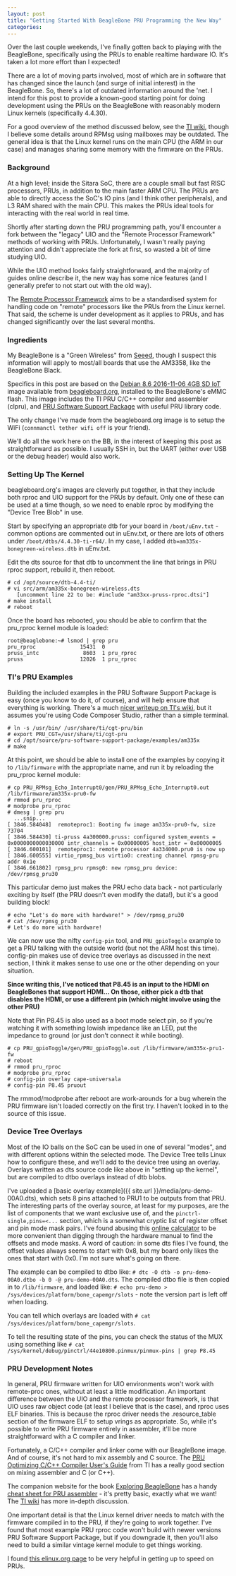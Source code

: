```yaml
---
layout: post
title: "Getting Started With BeagleBone PRU Programming the New Way"
categories:
---
```


Over the last couple weekends, I've finally gotten back to playing with the BeagleBone, specifically using the PRUs to enable realtime hardware IO.
It's taken a lot more effort than I expected!

There are a lot of moving parts involved, most of which are in software that has changed since the launch (and surge of initial interest) in the BeagleBone.
So, there's a lot of outdated information around the 'net.
I intend for this post to provide a known-good starting point for doing development using the PRUs on the BeagleBone with reasonably modern Linux kernels (specifically 4.4.30).

For a good overview of the method discussed below, see the [TI wiki](http://processors.wiki.ti.com/index.php/PRU-ICSS_Remoteproc_and_RPMsg), though I believe some details around RPMsg using mailboxes may be outdated.
The general idea is that the Linux kernel runs on the main CPU (the ARM in our case) and manages sharing some memory with the firmware on the PRUs.

### Background

At a high level; inside the Sitara SoC, there are a couple small but fast RISC processors, PRUs, in addition to the main faster ARM CPU.
The PRUs are able to directly access the SoC's IO pins (and I think other peripherals), and L3 RAM shared with the main CPU.
This makes the PRUs ideal tools for interacting with the real world in real time.

Shortly after starting down the PRU programming path, you'll encounter a fork between the "legacy" UIO and the "Remote Processor Framework" methods of working with PRUs.
Unfortunately, I wasn't really paying attention and didn't appreciate the fork at first, so wasted a bit of time studying UIO.

While the UIO method looks fairly straightforward, and the majority of guides online describe it, the new way has some nice features (and I generally prefer to not start out with the old way).

The [Remote Processor Framework](https://www.kernel.org/doc/Documentation/remoteproc.txt) aims to be a standardised system for handling code on "remote" processors like the PRUs from the Linux kernel.
That said, the scheme is under development as it applies to PRUs, and has changed significantly over the last several months.

### Ingredients

My BeagleBone is a "Green Wireless" from [Seeed](https://www.seeedstudio.com/), though I suspect this information will apply to most/all boards that use the AM3358, like the BeagleBone Black.

Specifics in this post are based on the [Debian 8.6 2016-11-06 4GB SD IoT](https://debian.beagleboard.org/images/bone-debian-8.6-iot-armhf-2016-11-06-4gb.img.xz) image available from [beagleboard.org](https://beagleboard.org/latest-images), installed to the BeagleBone's eMMC flash.
This image includes the TI PRU C/C++ compiler and assembler (clpru), and [PRU Software Support Package](https://git.ti.com/pru-software-support-package) with useful PRU library code.

The only change I've made from the beagleboard.org image is to setup the WiFi (`connmanctl tether wifi off` is your friend).

We'll do all the work here on the BB, in the interest of keeping this post as straightforward as possible.
I usually SSH in, but the UART (either over USB or the debug header) would also work.

### Setting Up The Kernel

beagleboard.org's images are cleverly put together, in that they include both rproc and UIO support for the PRUs by default.
Only one of these can be used at a time though, so we need to enable rproc by modifying the "Device Tree Blob" in use.

Start by specifying an appropriate dtb for your board in `/boot/uEnv.txt` - common options are commented out in uEnv.txt, or there are lots of others under `/boot/dtbs/4.4.30-ti-r64/`.
In my case, I added `dtb=am335x-bonegreen-wireless.dtb` in uEnv.txt.

Edit the dts source for that dtb to uncomment the line that brings in PRU rproc support, rebuild it, then reboot.

    # cd /opt/source/dtb-4.4-ti/
    # vi src/arm/am335x-bonegreen-wireless.dts
       [uncomment line 22 to be: #include "am33xx-pruss-rproc.dtsi"]
    # make install
    # reboot

Once the board has rebooted, you should be able to confirm that the pru_rproc kernel module is loaded:

    root@beaglebone:~# lsmod | grep pru
    pru_rproc              15431  0 
    pruss_intc              8603  1 pru_rproc
    pruss                  12026  1 pru_rproc

### TI's PRU Examples

Building the included examples in the PRU Software Support Package is easy (once you know to do it, of course), and will help ensure that everything is working.
There's a much [nicer writeup on TI's wiki](http://processors.wiki.ti.com/index.php/PRU_Training:_Hands-on_Labs), but it assumes you're using Code Composer Studio, rather than a simple terminal.

    # ln -s /usr/bin/ /usr/share/ti/cgt-pru/bin
    # export PRU_CGT=/usr/share/ti/cgt-pru
    # cd /opt/source/pru-software-support-package/examples/am335x
    # make

At this point, we should be able to install one of the examples by copying it to `/lib/firmware` with the appropriate name, and run it by reloading the pru_rproc kernel module:

    # cp PRU_RPMsg_Echo_Interrupt0/gen/PRU_RPMsg_Echo_Interrupt0.out /lib/firmware/am335x-pru0-fw
    # rmmod pru_rproc
    # modprobe pru_rproc
    # dmesg | grep pru
      ...snip...
    [ 3846.584048]  remoteproc1: Booting fw image am335x-pru0-fw, size 73704
    [ 3846.584430] ti-pruss 4a300000.pruss: configured system_events = 0x0000000000030000 intr_channels = 0x00000005 host_intr = 0x00000005
    [ 3846.600101]  remoteproc1: remote processor 4a334000.pru0 is now up
    [ 3846.600555] virtio_rpmsg_bus virtio0: creating channel rpmsg-pru addr 0x1e
    [ 3846.661802] rpmsg_pru rpmsg0: new rpmsg_pru device: /dev/rpmsg_pru30

This particular demo just makes the PRU echo data back - not particularly exciting by itself (the PRU doesn't even modify the data!), but it's a good building block!

    # echo "Let's do more with hardware!" > /dev/rpmsg_pru30
    # cat /dev/rpmsg_pru30
    # Let's do more with hardware!

We can now use the nifty `config-pin` tool, and `PRU_gpioToggle` example to get a PRU talking with the outside world (but not the ARM host this time).
config-pin makes use of device tree overlays as discussed in the next section, I think it makes sense to use one or the other depending on your situation.

__Since writing this, I've noticed that P8.45 is an input to the HDMI on BeagleBones that support HDMI... On those, either pick a dtb that disables the HDMI, or use a different pin (which might involve using the other PRU)__

Note that Pin P8.45 is also used as a boot mode select pin, so if you're watching it with something lowish impedance like an LED, put the impedance to ground (or just don't connect it while booting).

    # cp PRU_gpioToggle/gen/PRU_gpioToggle.out /lib/firmware/am335x-pru1-fw
    # reboot
    # rmmod pru_rproc
    # modprobe pru_rproc
    # config-pin overlay cape-universala
    # config-pin P8.45 pruout

The rmmod/modprobe after reboot are work-arounds for a bug wherein the PRU firmware isn't loaded correctly on the first try.
I haven't looked in to the source of this issue.

### Device Tree Overlays

Most of the IO balls on the SoC can be used in one of several "modes", and with different options within the selected mode.
The Device Tree tells Linux how to configure these, and we'll add to the device tree using an overlay.
Overlays written as dts source code like above in "setting up the kernel", but are compiled to dtbo overlays instead of dtb blobs.

I've uploaded a [basic overlay example]({{ site.url }}/media/pru-demo-00A0.dts), which sets 8 pins attached to PRU1 to be outputs from that PRU.
The interesting parts of the overlay source, at least for my purposes, are the list of components that we want exclusive use of, and the `pinctrl-single,pins=<...` section, which is a somewhat cryptic list of register offset and pin mode mask pairs.
I've found abusing this [online calculator](http://kilobaser.com/blog/2014-07-28-beaglebone-black-devicetreeoverlay-generator) to be more convenient than digging through the hardware manual to find the offsets and mode masks.
A word of caution: in some dts files I've found, the offset values always seems to start with 0x8, but my board only likes the ones that start with 0x0.
I'm not sure what's going on there.

The example can be compiled to dtbo like:
`# dtc -O dtb -o pru-demo-00A0.dtbo -b 0 -@ pru-demo-00A0.dts`.
The compiled dtbo file is then copied in to `/lib/firmware`, and loaded like:
`# echo pru-demo > /sys/devices/platform/bone_capemgr/slots` - note the version part is left off when loading.

You can tell which overlays are loaded with `# cat /sys/devices/platform/bone_capemgr/slots`.

To tell the resulting state of the pins, you can check the status of the MUX using something like `# cat /sys/kernel/debug/pinctrl/44e10800.pinmux/pinmux-pins | grep P8.45`

### PRU Development Notes

In general, PRU firmware written for UIO environments won't work with remote-proc ones, without at least a little modification.  An important difference between the UIO and the remote processor framework, is that UIO uses raw object code (at least I believe that is the case), and rproc uses ELF binaries.
This is because the rproc driver needs the .resource_table section of the firmware ELF to setup vrings as appropriate.
So, while it's possible to write PRU firmware entirely in assembler, it'll be more straightforward with a C compiler and linker.

Fortunately, a C/C++ compiler and linker come with our BeagleBone image.
And of course, it's not hard to mix assembly and C source.
The [PRU Optimizing C/C++ Compiler User's Guide](http://www.ti.com/lit/ug/spruhv7a/spruhv7a.pdf) from TI has a really good section on mixing assembler and C (or C++).

The companion website for the book [Exploring BeagleBone](http://exploringbeaglebone.com/) has a handy [cheat sheet for PRU assembler](http://exploringbeaglebone.com/wp-content/uploads/2014/12/Instruction-Set-Sheet-728x1024.png) - it's pretty basic, exactly what we want!
The [TI wiki](http://processors.wiki.ti.com/index.php/PRU_Assembly_Instructions) has more in-depth discussion.

One important detail is that the Linux kernel driver needs to match with the firmware compiled in to the PRU, if they're going to work together.
I've found that most example PRU rproc code won't build with newer versions PRU Software Support Package, but if you downgrade it, then you'll also need to build a similar vintage kernel module to get things working.

I found [this elinux.org page](http://elinux.org/EBC_Exercise_30_PRU_via_remoteproc_and_RPMsg) to be very helpful in getting up to speed on PRUs.
